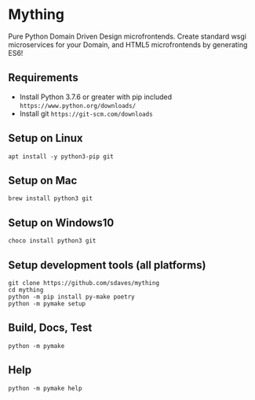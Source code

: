 # Mything

Pure Python Domain Driven Design microfrontends. Create standard wsgi microservices for your Domain, and HTML5 microfrontends by generating ES6!

## Requirements

- Install Python 3.7.6 or greater with pip included `https://www.python.org/downloads/`
- Install git `https://git-scm.com/downloads`

## Setup on Linux

    apt install -y python3-pip git
    
## Setup on Mac

    brew install python3 git
    
## Setup on Windows10

    choco install python3 git

## Setup development tools (all platforms)

    git clone https://github.com/sdaves/mything
    cd mything
    python -m pip install py-make poetry
    python -m pymake setup

## Build, Docs, Test

    python -m pymake

## Help

    python -m pymake help
